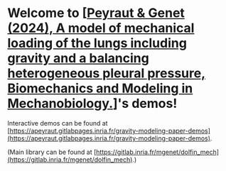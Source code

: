 # Welcome to [[Peyraut & Genet (2024), A model of mechanical loading of the lungs including gravity and a balancing heterogeneous pleural pressure, Biomechanics and Modeling in Mechanobiology.](https://doi.org/10.1007/s10237-024-01876-w)]'s demos!

Interactive demos can be found at [https://apeyraut.gitlabpages.inria.fr/gravity-modeling-paper-demos](https://apeyraut.gitlabpages.inria.fr/gravity-modeling-paper-demos).

(Main library can be found at [https://gitlab.inria.fr/mgenet/dolfin_mech](https://gitlab.inria.fr/mgenet/dolfin_mech).)
